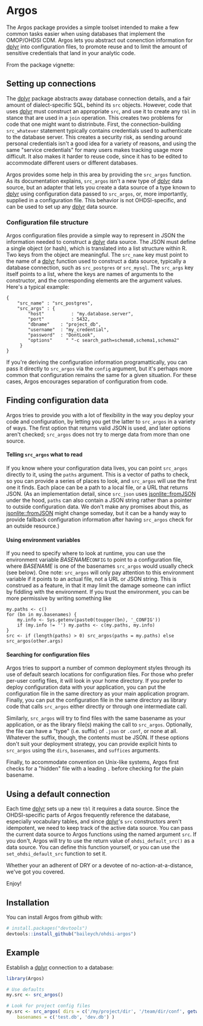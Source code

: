 # Argos

The Argos package provides a simple toolset intended to make a few common tasks easier when using databases that implement the OMOP/OHDSI CDM.   Argos lets you abstract out conenction information for [dplyr](https://github.com/hadley/dplyr) into configuration files, to promote reuse and to limit the amount of sensitive credentials that land in your analytic code. 

From the package vignette:

## Setting up connections

The [dplyr](https://cran.r-project.org/web/packages/dplyr/) package abstracts away database connection details, and a fair amount of dialect-specific SQL, behind its `src` objects.  However, code that uses [dplyr](https://cran.r-project.org/web/packages/dplyr/) must construct an appropriate `src`, and use it to create any `tbl` in stance that are used in a `join` operation.  This creates two problems for code that one might want to distrinbute.  First, the connection-building `src_whatever` statement typically contains credentials used to authenticate to the database server.  This creates a security risk, as sending around personal credentials isn't a good idea for a variety of reasons, and using the same "service credentials" for many users makes tracking usage more difficult.  It also makes it harder to reuse code, since it has to be edited to accommodate different users or different databases.

Argos provides some help in this area by providing the `src_argos` function.  As its documentation explains, `src_argos` isn't a new type of [dplyr](https://cran.r-project.org/web/packages/dplyr/) data source, but an adapter that lets you create a data source of a type known to [dplyr](https://cran.r-project.org/web/packages/dplyr/) using configuration data passed to `src_argos`, or, more importantly, supplied in a configuration file.  This behavior is not OHDSI-specific, and can be used to set up any [dplyr](https://cran.r-project.org/web/packages/dplyr/) data source.

### Configuration file structure

Argos configuration files provide a simple way to represent in JSON the information needed to construct a [dplyr](https://cran.r-project.org/web/packages/dplyr/) data source.  The JSON must define a single object (or hash), which is translated into a list structure within R.  Two keys from the object are meaningful.  The `src_name` key must point to the name of a [dplyr](https://cran.r-project.org/web/packages/dplyr/) function used to construct a data source, typically a database connection, such as `src_postgres` or `src_mysql`.  The `src_args` key itself points to a list, where the keys are names of arguments to the constructor, and the corresponding elements are the argument values.  Here's a typical example:

```
{
    "src_name" : "src_postgres",
    "src_args" : {
	    "host"          : "my.database.server",
		"port"          : 5432,
		"dbname"    : "project_db",
		"username"  : "my_credential",
		"password"  : "DontLook",
		"options"     " "-c search_path=schema0,schema1,schema2"
     }
}
```

If you're deriving the configuration information programattically, you can pass it directly to `src_argos` via the `config` argument, but it's perhaps more common that configuration remains the same for a given situation.  For these cases, Argos encourages separation of configuration from code.

## Finding configuration data

Argos tries to provide you with a lot of flexibility in the way you deploy your code and configuration, by letting you get the latter to `src_argos` in a variety of ways.  The first option that returns valid JSON is used, and later options aren't checked; `src_argos` does not try to merge data from more than one source.

#### Telling `src_argos` what to read

If you know where your configuration data lives, you can point `src_argos` directly to it, using the `paths` argument.  This is a vector of paths to check, so you can provide a series of places to look, and `src_argos` will use the first one it finds.  Each place can be a path to a local file, or a URL that returns JSON.  (As an implementation detail, since `src_json` uses [jsonlite::fromJSON](https://cran.r-project.org/web/packages/jsonlite/) under the hood, `paths` can also contain a JSON string rather than a pointer to outside configuration data.  We don't make any promises about this, as [jsonlite::fromJSON](https://cran.r-project.org/web/packages/jsonlite/) might change someday, but it can be a handy way to provide fallback configuration information after having `src_argos` check for an outside resource.)

#### Using environment variables

If you need to specify where to look at runtime, you can use the environment variable _BASENAME_`CONFIG` to point to a configuration file, where _BASENAME_ is one of the basenames `src_argos` would usually check (see below).  One note: `src_argos` will only pay attention to this environment variable if it points to an actual file, not a URL or JSON string.  This is construed as a feature, in that it may limit the damage someone can inflict by fiddling with the environment.  If you trust the environment, you can be more permissive by writing something like

```
my.paths <- c()
for (bn in my.basenames) {
    my.info <- Sys.getenv(paste0(toupper(bn), '_CONFIG'))
	if (my.info != '') my.paths <- c(my.paths, my.info)
}
src <- if (length(paths) > 0) src_argos(paths = my.paths) else src_argos(other.args)
```

#### Searching for configuration files

Argos tries to support a number of common deployment styles through its use of default search locations for configuration files.  For those who prefer per-user config files, it will look in your home directory.  If you prefer to deploy configuration data with your application, you can put the configuration file in the same directory as your main application program.  Finally, you can put the configuration file in the same directory as library code that calls `src_argos` either directly or through one intermediate call.

Similarly, `src_argos` will try to find files with the same basename as your application, or as the library file(s) making the call to `src_argos`.  Optionally, the file can have a "type" (i.e. suffix) of `.json` or `.conf`, or none at all.  Whatever the suffix, though, the contents must be JSON.   If these options don't suit your deployment strategy, you can provide explicit hints to `src_argos` using the `dirs`, `basenames`, and `suffices` arguments.

Finally, to accommodate convention on Unix-like systems, Argos first checks for a "hidden" file with a leading `.` before checking for the plain basename.

## Using a default connection

Each time [dplyr](https://cran.r-project.org/web/packages/dplyr/) sets up a new `tbl` it requires a data source.  Since the OHDSI-specific parts of Argos frequently reference the database, especially vocabulary tables, and since [dplyr](https://cran.r-project.org/web/packages/dplyr/)'s `src` constructors aren't idempotent, we need to keep track of the active data source.  You can pass the current data source to Argos functions using the named argument `src`.  If you don't, Argos will try to use the return value of `ohdsi_default_src()` as a data source.  You can define this function yourself, or you can use the `set_ohdsi_default_src` function to set it.

Whether your an adherent of DRY or a devotee of no-action-at-a-distance, we've got you covered.

Enjoy!

## Installation

You can install Argos from github with:

```R
# install.packages("devtools")
devtools::install_github("baileych/ohdsi-argos")
```

## Example

Establish a [dplyr](https://github.com/hadley/dplyr) connection to a database:

```R
library(Argos)

# Use defaults
my.src <- src_argos()

# Look for project config files
my.src <- src_argos( dirs = c('/my/project/dir', '/team/dir/conf', getwd()),
    basenames = c('test.db', 'dev.db') )
```
